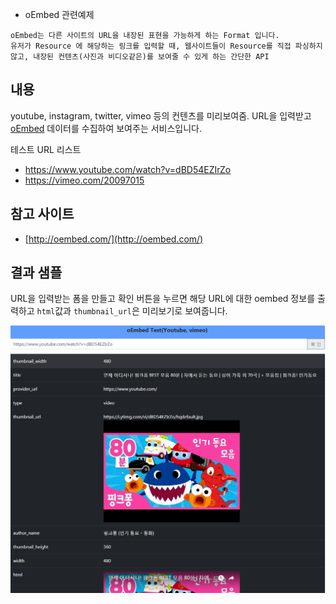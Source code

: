 - oEmbed 관련예제
```
oEmbed는 다른 사이트의 URL을 내장된 표현을 가능하게 하는 Format 입니다.
유저가 Resource 에 해당하는 링크를 입력할 때, 웹사이트들이 Resource를 직접 파싱하지 않고, 내장된 컨텐츠(사진과 비디오같은)를 보여줄 수 있게 하는 간단한 API 
```

## 내용
youtube, instagram, twitter, vimeo 등의 컨텐츠를 미리보여줌.
URL을 입력받고 [oEmbed](http://oembed.com/) 데이터를 수집하여 보여주는 서비스입니다.

테스트 URL 리스트
- https://www.youtube.com/watch?v=dBD54EZIrZo
- https://vimeo.com/20097015

## 참고 사이트

- [http://oembed.com/](http://oembed.com/)

## 결과 샘플

URL을 입력받는 폼을 만들고 확인 버튼을 누르면 해당 URL에 대한 oembed 정보를 출력하고 `html`값과 `thumbnail_url`은 미리보기로 보여줍니다.

![sample](./img/test.png)
